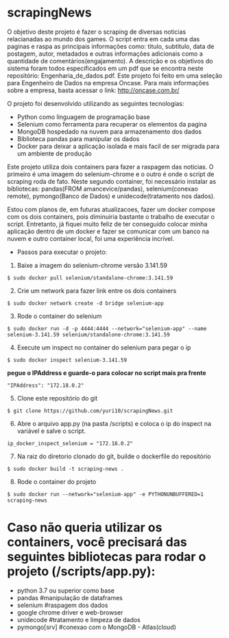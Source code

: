# scrapingNews

O objetivo deste projeto é fazer o scraping de diversas noticias relacianadas ao mundo dos games. O script entra em cada uma das paginas e raspa as principais informações como: titulo, subtitulo, data de postagem, autor, metadados e outras informações adicionais como a quantidade de comentários(engajamento). A descrição e os objetivos do sistema foram todos especificados em um pdf que se encontra neste repositório: Engenharia_de_dados.pdf. Este projeto foi feito em uma seleção para Engenheiro de Dados na empresa Oncase. Para mais informações sobre a empresa, basta acessar o link: http://oncase.com.br/


O projeto foi desenvolvido utilizando as seguintes tecnologias:
* Python como linguagem de programação base
* Selenium como ferramenta para recuperar os elementos da pagina
* MongoDB hospedado na nuvem para armazenamento dos dados
* Biblioteca pandas para manipular os dados
* Docker para deixar a aplicação isolada e mais facil de ser migrada para um ambiente de produção


Este projeto utiliza dois containers para fazer a raspagem das noticias. O primeiro é uma imagem do selenium-chrome e o outro é onde o script de scraping roda de fato. Neste segundo container, foi necessário instalar as bibliotecas: pandas(FROM amancevice/pandas), selenium(conexao remote), pymongo(Banco de Dados) e unidecode(tratamento nos dados).

Estou com planos de, em futuras atualizacoes, fazer um docker compose com os dois containers, pois diminuiria bastante o trabalho de executar o script. Entretanto, já fiquei muito feliz de ter conseguido colocar minha aplicação dentro de um docker e fazer se comunicar com um banco na nuvem e outro container local, foi uma experiência incrível.

* Passos para executar o projeto:

1. Baixe a imagem do selenium-chrome versão 3.141.59
~~~
$ sudo docker pull selenium/standalone-chrome:3.141.59
~~~~

2. Crie um network para fazer link entre os dois containers
~~~
$ sudo docker network create -d bridge selenium-app
~~~

3. Rode o container do selenium
~~~
$ sudo docker run -d -p 4444:4444 --network="selenium-app" --name selenium-3.141.59 selenium/standalone-chrome:3.141.59
~~~

4. Execute um inspect no container do selenium para pegar o ip
~~~
$ sudo docker inspect selenium-3.141.59
~~~
**pegue o IPAddress e guarde-o para colocar no script mais pra frente**
~~~
"IPAddress": "172.18.0.2"
~~~

5. Clone este repositório do git
~~~
$ git clone https://github.com/yuri10/scrapingNews.git
~~~

6. Abre o arquivo app.py (na pasta /scripts) e coloca o ip do inspect na variável e salve o script.
~~~
ip_docker_inspect_selenium = "172.18.0.2"
~~~

7. Na raiz do diretorio clonado do git, builde o dockerfile do repositório
~~~
$ sudo docker build -t scraping-news .
~~~~

8. Rode o container do projeto
~~~
$ sudo docker run --network="selenium-app" -e PYTHONUNBUFFERED=1 scraping-news
~~~


# **Caso não queria utilizar os containers, você precisará das seguintes bibliotecas para rodar o projeto (/scripts/app.py):**
* python 3.7 ou superior como base  
* pandas #manipulação de dataframes   
* selenium #raspagem dos dados  
* google chrome driver e web-browser
* unidecode #tratamento e limpeza de dados 
* pymongo[srv] #conexao com o MongoDB - Atlas(cloud) 
